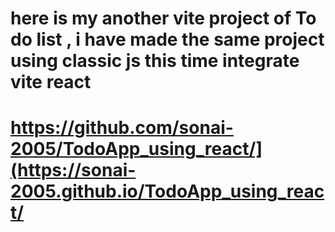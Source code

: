 # here is my another vite project of To do list , i have made the same project using classic js this time integrate vite react
# https://github.com/sonai-2005/TodoApp_using_react/](https://sonai-2005.github.io/TodoApp_using_react/
